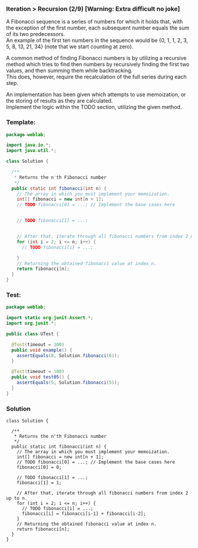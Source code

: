 ### Iteration > Recursion (2/9)  [Warning: Extra difficult no joke]
A Fibonacci sequence is a series of numbers for which it holds that, with the exception of the first number, each subsequent number equals the sum of its two predecessors.  
An example of the first ten numbers in the sequence would be {0, 1, 1, 2, 3, 5, 8, 13, 21, 34} (note that we start counting at zero).

A common method of finding Fibonacci numbers is by utilizing a recursive method which tries to find then numbers by recursively finding the first two values, and then summing them while backtracking.  
This does, however, require the recalculation of the full series during each step.

An implementation has been given which attempts to use memoization, or the storing of results as they are calculated.  
Implement the logic within the TODO section, utilizing the given method.

### Template:
```java
package weblab;

import java.io.*;
import java.util.*;

class Solution {

  /**
   * Returns the n'th Fibonacci number
   */
  public static int fibonacci(int n) {
    // The array in which you must implement your memoization.
    int[] fibonacci = new int[n + 1];
    // TODO fibonacci[0] = ...; // Implement the base cases here


    // TODO fibonacci[1] = ...;


    // After that, iterate through all fibonacci numbers from index 2 up to n.
    for (int i = 2; i <= n; i++) {
      // TODO fibonacci[i] = ...;

    }
    // Returning the obtained fibonacci value at index n.
    return fibonacci[n];
  }
}
```

### Test:
```java
package weblab;

import static org.junit.Assert.*;
import org.junit.*;

public class UTest {

  @Test(timeout = 100)
  public void example() {
    assertEquals(8, Solution.fibonacci(6));
  }

  @Test(timeout = 100)
  public void test05() {
    assertEquals(5, Solution.fibonacci(5));
  }
}

```

### Solution
```
class Solution {

  /**
   * Returns the n'th Fibonacci number
   */
  public static int fibonacci(int n) {
    // The array in which you must implement your memoization.
    int[] fibonacci = new int[n + 1];
    // TODO fibonacci[0] = ...; // Implement the base cases here
    fibonacci[0] = 0;

    // TODO fibonacci[1] = ...;
    fibonacci[1] = 1;

    // After that, iterate through all fibonacci numbers from index 2 up to n.
    for (int i = 2; i <= n; i++) {
      // TODO fibonacci[i] = ...;
      fibonacci[i] = fibonacci[i-1] + fibonacci[i-2];
    }
    // Returning the obtained fibonacci value at index n.
    return fibonacci[n];
  }
}
```
